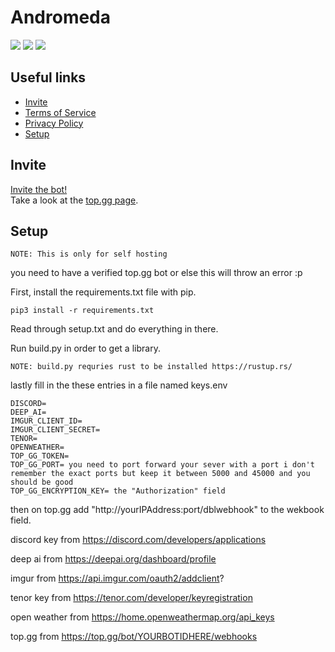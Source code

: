 # Andromeda

<a href="https://github.com/JustTemmie/space-bot/blob/main/LICENSE"><img src="https://img.shields.io:/github/license/JustTemmie/space-bot?color=informational"></img></a>
<a href="https://github.com/JustTemmie/space-bot/issues"><img src="https://img.shields.io:/github/issues/JustTemmie/space-bot?color=important"></img></a>
<a href="https://twitter.com/intent/tweet?text=Wow:&url=https%3A%2F%2Fgithub.com%2FJustTemmie%2Fspace-bot"><img src="https://img.shields.io:/twitter/url?style=social&url=https%3A%2F%2Fgithub.com%2FJustTemmie%2Fspace-bot"></img></a>

## Useful links
- [Invite](#invite)
- [Terms of Service](service.md)
- [Privacy Policy](privacy-policy.md)
- [Setup](#setup)


## Invite

<a href="https://discord.com/oauth2/authorize?client_id=765222621779853312&permissions=1541842332758&scope=bot%20applications.commands">
  Invite the bot!
</a>
<br/>
Take a look at the <a href="https://top.gg/bot/765222621779853312">top.gg page</a>.

##  Setup
`NOTE: This is only for self hosting`

you need to have a verified top.gg bot or else this will throw an error :p

First, install the requirements.txt file with pip.

`pip3 install -r requirements.txt`

Read through setup.txt and do everything in there.

Run build.py in order to get a library.

`NOTE: build.py requries rust to be installed https://rustup.rs/`

lastly fill in the these entries in a file named keys.env

```
DISCORD=
DEEP_AI=
IMGUR_CLIENT_ID=
IMGUR_CLIENT_SECRET=
TENOR=
OPENWEATHER=
TOP_GG_TOKEN=
TOP_GG_PORT= you need to port forward your sever with a port i don't remember the exact ports but keep it between 5000 and 45000 and you should be good
TOP_GG_ENCRYPTION_KEY= the "Authorization" field
```


then on top.gg add "http://yourIPAddress:port/dblwebhook" to the wekbook field.

discord key from https://discord.com/developers/applications

deep ai from https://deepai.org/dashboard/profile

imgur from https://api.imgur.com/oauth2/addclient?

tenor key from https://tenor.com/developer/keyregistration

open weather from https://home.openweathermap.org/api_keys

top.gg from https://top.gg/bot/YOURBOTIDHERE/webhooks
